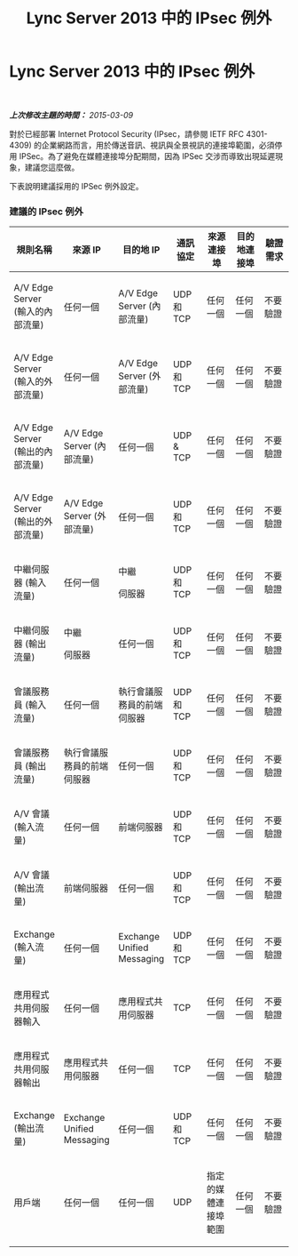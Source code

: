 ﻿---
title: Lync Server 2013 中的 IPsec 例外
TOCTitle: Lync Server 2013 中的 IPsec 例外
ms:assetid: 241f1eca-6f2f-44de-90b1-2cb659cbe27c
ms:mtpsurl: https://technet.microsoft.com/zh-tw/library/Gg425719(v=OCS.15)
ms:contentKeyID: 49290353
ms.date: 08/10/2015
mtps_version: v=OCS.15
ms.translationtype: HT
---

# Lync Server 2013 中的 IPsec 例外

 

_**上次修改主題的時間：** 2015-03-09_

對於已經部署 Internet Protocol Security (IPsec，請參閱 IETF RFC 4301-4309) 的企業網路而言，用於傳送音訊、視訊與全景視訊的連接埠範圍，必須停用 IPSec。為了避免在媒體連接埠分配期間，因為 IPSec 交涉而導致出現延遲現象，建議您這麼做。

下表說明建議採用的 IPSec 例外設定。

### 建議的 IPsec 例外

<table style="width:100%;">
<colgroup>
<col style="width: 14%" />
<col style="width: 14%" />
<col style="width: 14%" />
<col style="width: 14%" />
<col style="width: 14%" />
<col style="width: 14%" />
<col style="width: 14%" />
</colgroup>
<thead>
<tr class="header">
<th>規則名稱</th>
<th>來源 IP</th>
<th>目的地 IP</th>
<th>通訊協定</th>
<th>來源連接埠</th>
<th>目的地連接埠</th>
<th>驗證需求</th>
</tr>
</thead>
<tbody>
<tr class="odd">
<td><p>A/V Edge Server (輸入的內部流量)</p></td>
<td><p>任何一個</p></td>
<td><p>A/V Edge Server (內部流量)</p></td>
<td><p>UDP 和 TCP</p></td>
<td><p>任何一個</p></td>
<td><p>任何一個</p></td>
<td><p>不要驗證</p></td>
</tr>
<tr class="even">
<td><p>A/V Edge Server (輸入的外部流量)</p></td>
<td><p>任何一個</p></td>
<td><p>A/V Edge Server (外部流量)</p></td>
<td><p>UDP 和 TCP</p></td>
<td><p>任何一個</p></td>
<td><p>任何一個</p></td>
<td><p>不要驗證</p></td>
</tr>
<tr class="odd">
<td><p>A/V Edge Server (輸出的內部流量)</p></td>
<td><p>A/V Edge Server (內部流量)</p></td>
<td><p>任何一個</p></td>
<td><p>UDP &amp; TCP</p></td>
<td><p>任何一個</p></td>
<td><p>任何一個</p></td>
<td><p>不要驗證</p></td>
</tr>
<tr class="even">
<td><p>A/V Edge Server (輸出的外部流量)</p></td>
<td><p>A/V Edge Server (外部流量)</p></td>
<td><p>任何一個</p></td>
<td><p>UDP 和 TCP</p></td>
<td><p>任何一個</p></td>
<td><p>任何一個</p></td>
<td><p>不要驗證</p></td>
</tr>
<tr class="odd">
<td><p>中繼伺服器 (輸入流量)</p></td>
<td><p>任何一個</p></td>
<td><p>中繼</p>
<p>伺服器</p></td>
<td><p>UDP 和 TCP</p></td>
<td><p>任何一個</p></td>
<td><p>任何一個</p></td>
<td><p>不要驗證</p></td>
</tr>
<tr class="even">
<td><p>中繼伺服器 (輸出流量)</p></td>
<td><p>中繼</p>
<p>伺服器</p></td>
<td><p>任何一個</p></td>
<td><p>UDP 和 TCP</p></td>
<td><p>任何一個</p></td>
<td><p>任何一個</p></td>
<td><p>不要驗證</p></td>
</tr>
<tr class="odd">
<td><p>會議服務員 (輸入流量)</p></td>
<td><p>任何一個</p></td>
<td><p>執行會議服務員的前端伺服器</p></td>
<td><p>UDP 和 TCP</p></td>
<td><p>任何一個</p></td>
<td><p>任何一個</p></td>
<td><p>不要驗證</p></td>
</tr>
<tr class="even">
<td><p>會議服務員 (輸出流量)</p></td>
<td><p>執行會議服務員的前端伺服器</p></td>
<td><p>任何一個</p></td>
<td><p>UDP 和 TCP</p></td>
<td><p>任何一個</p></td>
<td><p>任何一個</p></td>
<td><p>不要驗證</p></td>
</tr>
<tr class="odd">
<td><p>A/V 會議 (輸入流量)</p></td>
<td><p>任何一個</p></td>
<td><p>前端伺服器</p></td>
<td><p>UDP 和 TCP</p></td>
<td><p>任何一個</p></td>
<td><p>任何一個</p></td>
<td><p>不要驗證</p></td>
</tr>
<tr class="even">
<td><p>A/V 會議 (輸出流量)</p></td>
<td><p>前端伺服器</p></td>
<td><p>任何一個</p></td>
<td><p>UDP 和 TCP</p></td>
<td><p>任何一個</p></td>
<td><p>任何一個</p></td>
<td><p>不要驗證</p></td>
</tr>
<tr class="odd">
<td><p>Exchange (輸入流量)</p></td>
<td><p>任何一個</p></td>
<td><p>Exchange Unified Messaging</p></td>
<td><p>UDP 和 TCP</p></td>
<td><p>任何一個</p></td>
<td><p>任何一個</p></td>
<td><p>不要驗證</p></td>
</tr>
<tr class="even">
<td><p>應用程式共用伺服器輸入</p></td>
<td><p>任何一個</p></td>
<td><p>應用程式共用伺服器</p></td>
<td><p>TCP</p></td>
<td><p>任何一個</p></td>
<td><p>任何一個</p></td>
<td><p>不要驗證</p></td>
</tr>
<tr class="odd">
<td><p>應用程式共用伺服器輸出</p></td>
<td><p>應用程式共用伺服器</p></td>
<td><p>任何一個</p></td>
<td><p>TCP</p></td>
<td><p>任何一個</p></td>
<td><p>任何一個</p></td>
<td><p>不要驗證</p></td>
</tr>
<tr class="even">
<td><p>Exchange (輸出流量)</p></td>
<td><p>Exchange Unified Messaging</p></td>
<td><p>任何一個</p></td>
<td><p>UDP 和 TCP</p></td>
<td><p>任何一個</p></td>
<td><p>任何一個</p></td>
<td><p>不要驗證</p></td>
</tr>
<tr class="odd">
<td><p>用戶端</p></td>
<td><p>任何一個</p></td>
<td><p>任何一個</p></td>
<td><p>UDP</p></td>
<td><p>指定的媒體連接埠範圍</p></td>
<td><p>任何一個</p></td>
<td><p>不要驗證</p></td>
</tr>
</tbody>
</table>

